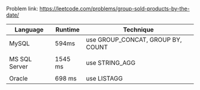Problem link: https://leetcode.com/problems/group-sold-products-by-the-date/

| Language      | Runtime | Technique                         |
| ------------- | ------- | --------------------------------- |
| MySQL         | 594ms   | use GROUP_CONCAT, GROUP BY, COUNT |
|               |         |                                   |
| MS SQL Server | 1545 ms | use STRING_AGG                    |
|               |         |                                   |
| Oracle        | 698 ms  | use LISTAGG                       |
